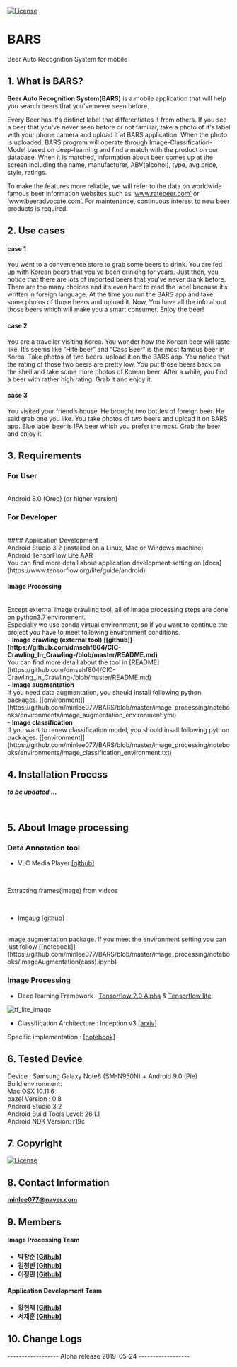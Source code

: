 [![License](https://img.shields.io/badge/License-Apache%202.0-blue.svg)](https://opensource.org/licenses/Apache-2.0)
# BARS

 Beer Auto Recognition System for mobile


## 1. What is BARS?

<b>Beer Auto Recognition System(BARS)</b> is a mobile application that will help you search beers that you've never seen before.

Every Beer has it's distinct label that differentiates it from others. If you see a beer that you've never seen before or not familiar, take a photo of it's label with your phone camera and upload it at BARS application.
When the photo is uploaded, BARS program will operate through Image-Classification-Model based on deep-learning and find a match with the product on our database. 
When it is matched, information about beer comes up at the screen including the name, manufacturer, ABV(alcohol), type, avg.price, style, ratings.


To make the features more reliable, we will refer to the data on worldwide famous beer information websites such as ‘www.ratebeer.com’ or ‘www.beeradvocate.com’.
For maintenance, continuous interest to new beer products is required.

## 2. Use cases

#### case 1
 You went to a convenience store to grab some beers to drink. You are fed up with Korean beers that you’ve been drinking for years. Just then, you notice that there are lots of imported beers that you’ve never drank before. There are too many choices and it’s even hard to read the label because it’s written in foreign language. At the time you run the BARS app and take some photos of those beers and upload it. Now, You have all the info about those beers which will make you a smart consumer.
Enjoy the beer!

#### case 2
 You are a traveller visiting Korea. You wonder how the Korean beer will taste like. It’s seems like “Hite beer” and “Cass Beer” is the most famous beer in Korea. Take photos of two beers. upload it on the BARS app. You notice that the rating of those two beers are pretty low. You put those beers back on the shell and take some more photos of Korean beer. After a while, you find a beer with rather high rating. Grab it and enjoy it.

#### case 3
 You visited your friend’s house. He brought two bottles of foreign beer. He said grab one you like. You take photos of two beers and upload it on BARS app. Blue label beer is IPA beer which you prefer the most. Grab the beer and enjoy it.


## 3. Requirements

### For User
<br>
Android 8.0 (Oreo) (or higher version)
<br>

### For Developer
<br> 
#### Application Development
<br> 
Android Studio 3.2 (installed on a Linux, Mac or Windows machine) <br>
Android TensorFlow Lite AAR<br>
You can find more detail about application development setting on [docs](https://www.tensorflow.org/lite/guide/android)<br> 

#### Image Processing
<br>
Except external image crawling tool, all of image processing steps are done on python3.7 environment. <br>
Especially we use conda virtual environment, so if you want to continue the project you have to meet following environment conditions.
<br>
 - <b>Image crawling (external tool) [[github]](https://github.com/dmsehf804/CIC-Crawling_In_Crawling-/blob/master/README.md)</b>
<br>
You can find more detail about the tool in [README](https://github.com/dmsehf804/CIC-Crawling_In_Crawling-/blob/master/README.md)
<br>
 - <b>Image augmentation </b>
<br>
 If you need data augmentation, you should install following python packages. [[environment]](https://github.com/minlee077/BARS/blob/master/image_processing/notebooks/environments/image_augmentation_environment.yml) 
<br>
 - <b>Image classification </b>
<br>
 If you want to renew classification model, you should insall following python packages. [[environment]](https://github.com/minlee077/BARS/blob/master/image_processing/notebooks/environments/image_classification_environment.txt) 
<br>

## 4. Installation Process

***to be updated ...***

<br>

## 5. About Image processing
### Data Annotation tool

- VLC Media Player [[github]](https://github.com/videolan/vlc)
<br>

 Extracting frames(image) from videos

<br>

- Imgaug [[github]](https://github.com/aleju/imgaug-doc)

<br>
 Image augmentation package. If you meet the environment setting you can just follow [[notebook]](https://github.com/minlee077/BARS/blob/master/image_processing/notebooks/ImageAugmentation(cass).ipynb)

<br>

### Image Processing 


- Deep learning Framework : [Tensorflow 2.0 Alpha](https://www.tensorflow.org/) & [Tensorflow lite](https://www.tensorflow.org/lite)


![tf_lite_image](https://cdn-images-1.medium.com/max/1000/0*Bt9qwKDjd1xi5RDd.)


 - Classification Architecture : Inception v3 [[arxiv]](https://arxiv.org/abs/1512.00567)

 Specific implementation : [[notebook]](https://github.com/minlee077/BARS/blob/master/image_processing/notebooks/ImageClassification.ipynb)

## 6. Tested Device

Device : Samsung Galaxy Note8 (SM-N950N) + Android 9.0 (Pie) <br>
Build environment: <br>
Mac OSX 10.11.6 <br>
bazel Version : 0.8 <br>
Android Studio 3.2 <br>
Android Build Tools Level: 26.1.1<br>
Android NDK Version: r19c <br>

## 7. Copyright

[![License](https://img.shields.io/badge/License-Apache%202.0-blue.svg)](https://opensource.org/licenses/Apache-2.0)

## 8. Contact Information

<b>[minlee077@naver.com](minlee077@naver.com)</b>


## 9. Members 
<b>

#### Image Processing Team 
* 박창준 [[Github]](https://github.com/CAUOBJ)
* 김청빈 [[Github]](https://github.com/ChungbinKim)
* 이정민 [[Github]](https://github.com/minlee077)

#### Application Development Team
* 황현제 [[Github]](https://github.com/HyeonJe)
* 서재훈 [[Github]](https://github.com/Jaehooooooon)

</b>


## 10. Change Logs

------------------ Alpha release 2019-05-24 ------------------
